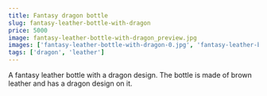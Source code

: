 ```yaml
---
title: Fantasy dragon bottle
slug: fantasy-leather-bottle-with-dragon
price: 5000
image: fantasy-leather-bottle-with-dragon_preview.jpg 
images: ['fantasy-leather-bottle-with-dragon-0.jpg', 'fantasy-leather-bottle-with-dragon-1.jpg', 'fantasy-leather-bottle-with-dragon-2.jpg']
tags: ['dragon', 'leather']
---
```


A fantasy leather bottle with a dragon design. The bottle is made of brown leather and has a dragon design on it.
